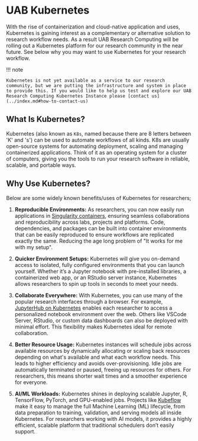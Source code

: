 # UAB Kubernetes

With the rise of containerization and cloud-native application and uses, Kubernetes is gaining interest as a complementary or alternative solution to research workflow needs. As a result UAB Research Computing will be rolling out a Kubernetes platform for our research community in the near future. See below why you may want to use Kubernetes for your research workflow.

<!-- markdownlint-disable MD046 -->
!!! note

    Kubernetes is not yet available as a service to our research community, but we are putting the infrastructure and system in place to provide this. If you would like to help us test and explore our UAB Research Computing Kubernetes Instance please [contact us](../index.md#how-to-contact-us)
<!-- markdownlint-enable MD046 -->

## What Is Kubernetes?

Kubernetes (also known as `K8s`, named because there are 8 letters between 'K' and 's') can be used to automate workflows of all kinds. K8s are usually open-source systems for automating deployment, scaling and managing containerized applications. Think of it as an operating system for a cluster of computers, giving you the tools to run your research software in reliable, scalable, and portable ways.

## Why Use Kubernetes?

Below are some widely known benefits/uses of Kubernetes for researchers;

1. **Reproducible Environments:** As researchers, you can now easily run applications in [Singularity containers](../workflow_solutions/getting_containers.md), ensuring seamless collaborations and reproducibility across labs, projects and platforms. Code, dependencies, and packages can be built into container environments that can be easily reproduced to ensure workflows are replicated exactly the same. Reducing the age long problem of "It works for me with my setup".

1. **Quicker Environment Setups:** Kubernetes will give you on-demand access to isolated, fully configured environments that you can launch yourself. Whether it’s a Jupyter notebook with pre-installed libraries, a containerized web app, or an RStudio server instance, Kubernetes allows researchers to spin up tools in seconds to meet your needs.

1. **Collaborate Everywhere:** With Kubernetes, you can use many of the popular research interfaces through a browser. For example, [JupyterHub on Kubernetes](https://z2jh.jupyter.org/en/latest/#zero-to-jupyterhub-with-kubernetes) enables each researcher to access a personalized notebook environment over the web. Others like VSCode Server, RStudio, or custom data dashboards can also be deployed with minimal effort. This flexibility makes Kubernetes ideal for remote collaboration.

1. **Better Resource Usage:** Kubernetes instances will schedule jobs across available resources by dynamically allocating or scaling back resources depending on what's available and what each workflow needs. This leads to higher efficiency and avoids over-provisioning. Idle jobs are automatically terminated or paused, freeing up resources for others. For researchers, this means shorter wait times and a smoother experience for everyone.

1. **AI/ML Workloads:** Kubernetes shines in deploying scalable Jupyter, R, TensorFlow, PyTorch, and GPU-enabled jobs. Projects like [Kubeflow](https://www.kubeflow.org/docs/started/introduction/#what-is-kubeflow) make it easy to manage the full Machine Learning (ML) lifecycle, from data preparation to training, validation, and serving models all inside Kubernetes. For researchers working with AI models, it provides a highly efficient, scalable platform that traditional schedulers don’t easily support.
